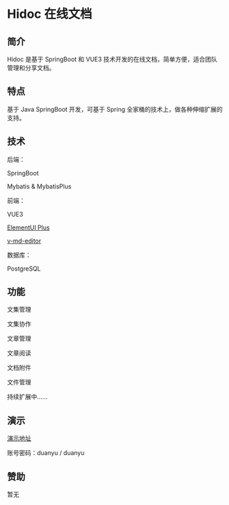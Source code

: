 # Hidoc 在线文档
## 简介

Hidoc 是基于 SpringBoot 和 VUE3 技术开发的在线文档，简单方便，适合团队管理和分享文档。



## 特点

基于 Java SpringBoot 开发，可基于 Spring 全家桶的技术上，做各种伸缩扩展的支持。



## 技术

后端：

SpringBoot

Mybatis & MybatisPlus

前端：

VUE3

[ElementUI Plus](https://element-plus.gitee.io/#/zh-CN)

[v-md-editor](https://ckang1229.gitee.io/vue-markdown-editor/zh/)

数据库：

PostgreSQL



## 功能

文集管理

文集协作

文章管理

文章阅读

文档附件

文件管理

持续扩展中......



## 演示

[演示地址](http://101.132.159.3:8080/)

账号密码：duanyu / duanyu

## 赞助

暂无

